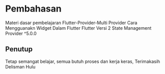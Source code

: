 # Pembahasan

Materi dasar pembelajaran Flutter-Provider-Multi Provider
Cara Mengguanakn Widget Dalam Flutter
Flutter Versi 2
State Management Provider ^5.0.0

## Penutup

Tetap semangat belajar, semua butuh proses dan kerja keras, Terimakasih 
Delisman Hulu